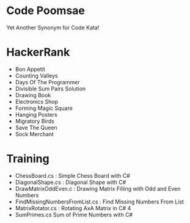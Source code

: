 # Code Poomsae 
Yet Another Synonym for Code Kata!

# HackerRank

- Bon Appetit
- Counting Valleys
- Days Of The Programmer
- Divisible Sum Pairs Solution
- Drawing Book
- Electronics Shop
- Forming Magic Square
- Hanging Posters
- Migratory Birds
- Save The Queen
- Sock Merchant

# Training
- ChessBoard.cs	: Simple Chess Board with C#
- DiagonalShape.cs :	Diagonal Shape with C#	
- DrawMatrixOddEven.c	: Drawing Matrix Filling with Odd and Even Numbers	
- FindMissingNumbersFromList.cs	: Find Missing Numbers From List
- MatrixRotator.cs	: Rotating AxA Matrix in C#	4
- SumPrimes.cs	Sum of Prime Numbers with C#
